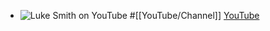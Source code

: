 - ![Luke Smith on YouTube](https://yt3.googleusercontent.com/0cVHtPBSkdY_JoLjQtTj0sqH_0TEZ2wLJ5YhWAMVNt8SaN39UCnlLxLT6tEj1VGbA_XDjlGZag=w1707-fcrop64=1,00005a57ffffa5a8-k-c0xffffffff-no-nd-rj)
  #[[YouTube/Channel]]
  [YouTube](https://www.youtube.com/@LukeSmithxyz)